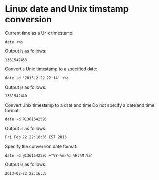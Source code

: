 # Linux date and Unix timstamp conversion

Current time as a Unix timestamp:

```text
date +%s
```

Output is as follows:

```text
1361542433
```

Convert a Unix timestamp to a specified date:

```text
date -d '2013-2-22 22:14' +%s
```

Output is as follows:

```text
1361542440
```

Convert Unix timestamp to a date and time Do not specify a date and time format:

```text
date -d @1361542596
```

Output is as follows:

```text
Fri Feb 22 22:16:36 CST 2013
```

Specify the conversion date format:

```text
date -d @1361542596 +"%Y-%m-%d %H:%M:%S"
```

Output is as follows:

```text
2013-02-22 22:16:36
```

